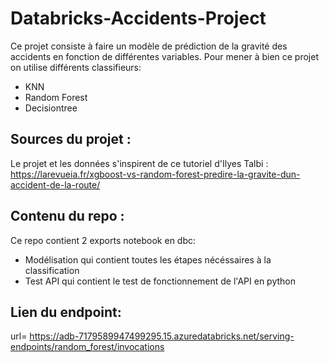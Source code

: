 # Databricks-Accidents-Project

Ce projet consiste à faire un modèle de prédiction de la gravité des accidents en fonction de différentes variables.
Pour mener à bien ce projet on utilise différents classifieurs:
- KNN
- Random Forest
- Decisiontree
## Sources du projet :
Le projet et les données s'inspirent de ce tutoriel d'Ilyes Talbi :
https://larevueia.fr/xgboost-vs-random-forest-predire-la-gravite-dun-accident-de-la-route/

## Contenu du repo :
Ce repo contient 2 exports notebook en dbc:
- Modélisation qui contient toutes les étapes nécéssaires à la classification
- Test API qui contient le test de fonctionnement de l'API en python

## Lien du endpoint:
url= https://adb-7179589947499295.15.azuredatabricks.net/serving-endpoints/random_forest/invocations
